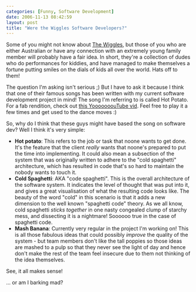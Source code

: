 ```yaml
---
categories: [Funny, Software Development]
date: 2006-11-13 08:42:59
layout: post
title: "Were the Wiggles Software Developers?"
---
```

Some of you might not know about <a href="http://www.thewiggles.com.au/" title="The Wiggles" target="_blank">The Wiggles</a>, but those of you who are either Australian or have any connection with an extremely young family member will probably have a fair idea. In short, they're a collection of dudes who do performances for kiddies, and have managed to make themselves a fortune putting smiles on the dials of kids all over the world. Hats off to them!

The question I'm asking isn't serious ;) But I have to ask it because I think that one of their famous songs has been written with my current software development project in mind! The song I'm referring to is called Hot Potato. For a fab rendition, check out <a href="http://www.youtube.com/v/FV6nJxg7mM0" title="YouTube Video: The Wiggles" target="_blank">this YooooooouTube vid</a>. Feel free to play it a few times and get used to the dance moves :)

So, why do I think that these guys might have based the song on software dev? Well I think it's very simple:
<ul><li><strong>Hot potato</strong>: This refers to the job or task that noone wants to get done. It's the feature that the client <em>really</em> wants that noone's prepared to put the time into implementing. It could also mean a subsection of the system that was originally written to adhere to the "cold spaghetti" architecture, which has resulted in code that's so hard to maintain the nobody wants to touch it.</li><li><strong>Cold Spaghetti</strong>: AKA "code spaghetti". This is the overall architecture of the software system. It indicates the level of thought that was put into it, and gives a great visualisation of what the resulting code looks like. The beauty of the word "cold" in this scenario is that it adds a new dimension to the well known "spaghetti code" theory. As we all know, cold spaghetti <em>sticks together</em> in one nasty congealed clump of starchy mess, and dissecting it is a nightmare! Soooooo true in the case of spaghetti code.</li><li><strong>Mash Banana</strong>: Currently very regular in the project I'm working on! This is all those fabulous ideas that could possibly <em>improve</em> the quality of the system - but team members don't like the tall poppies so those ideas are mashed to a pulp so that they never see the light of day and hence don't make the rest of the team feel insecure due to them not thinking of the idea themselves.</li></ul>

See, it all makes sense!

... or am I barking mad?
